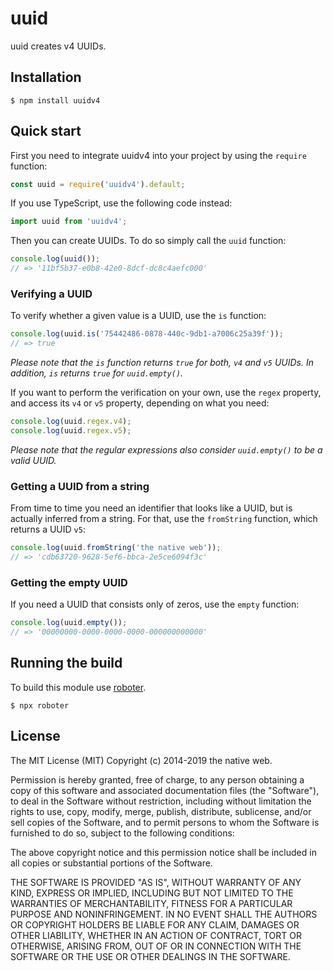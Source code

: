 # uuid

uuid creates v4 UUIDs.

## Installation

```shell
$ npm install uuidv4
```

## Quick start

First you need to integrate uuidv4 into your project by using the `require` function:

```javascript
const uuid = require('uuidv4').default;
```

If you use TypeScript, use the following code instead:

```typescript
import uuid from 'uuidv4';
```

Then you can create UUIDs. To do so simply call the `uuid` function:

```javascript
console.log(uuid());
// => '11bf5b37-e0b8-42e0-8dcf-dc8c4aefc000'
```

### Verifying a UUID

To verify whether a given value is a UUID, use the `is` function:

```javascript
console.log(uuid.is('75442486-0878-440c-9db1-a7006c25a39f'));
// => true
```

_Please note that the `is` function returns `true` for both, `v4` and `v5` UUIDs. In addition, `is` returns `true` for `uuid.empty()`._

If you want to perform the verification on your own, use the `regex` property, and access its `v4` or `v5` property, depending on what you need:

```javascript
console.log(uuid.regex.v4);
console.log(uuid.regex.v5);
```

_Please note that the regular expressions also consider `uuid.empty()` to be a valid UUID._

### Getting a UUID from a string

From time to time you need an identifier that looks like a UUID, but is actually inferred from a string. For that, use the `fromString` function, which returns a UUID `v5`:

```javascript
console.log(uuid.fromString('the native web'));
// => 'cdb63720-9628-5ef6-bbca-2e5ce6094f3c'
```

### Getting the empty UUID

If you need a UUID that consists only of zeros, use the `empty` function:

```javascript
console.log(uuid.empty());
// => '00000000-0000-0000-0000-000000000000'
```

## Running the build

To build this module use [roboter](https://www.npmjs.com/package/roboter).

```shell
$ npx roboter
```

## License

The MIT License (MIT)
Copyright (c) 2014-2019 the native web.

Permission is hereby granted, free of charge, to any person obtaining a copy of this software and associated documentation files (the "Software"), to deal in the Software without restriction, including without limitation the rights to use, copy, modify, merge, publish, distribute, sublicense, and/or sell copies of the Software, and to permit persons to whom the Software is furnished to do so, subject to the following conditions:

The above copyright notice and this permission notice shall be included in all copies or substantial portions of the Software.

THE SOFTWARE IS PROVIDED "AS IS", WITHOUT WARRANTY OF ANY KIND, EXPRESS OR IMPLIED, INCLUDING BUT NOT LIMITED TO THE WARRANTIES OF MERCHANTABILITY, FITNESS FOR A PARTICULAR PURPOSE AND NONINFRINGEMENT. IN NO EVENT SHALL THE AUTHORS OR COPYRIGHT HOLDERS BE LIABLE FOR ANY CLAIM, DAMAGES OR OTHER LIABILITY, WHETHER IN AN ACTION OF CONTRACT, TORT OR OTHERWISE, ARISING FROM, OUT OF OR IN CONNECTION WITH THE SOFTWARE OR THE USE OR OTHER DEALINGS IN THE SOFTWARE.
